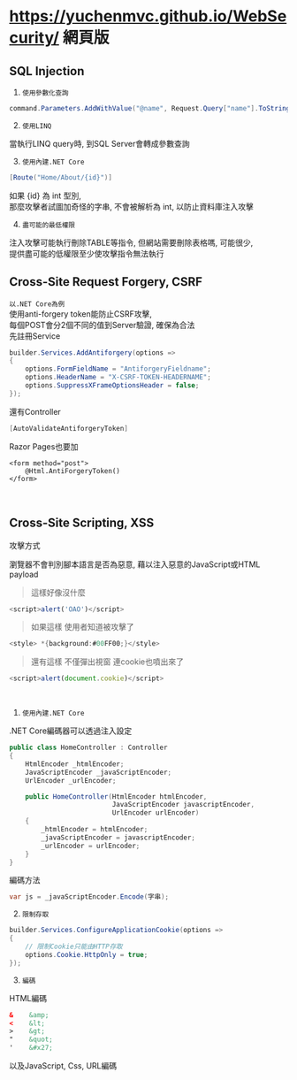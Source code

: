 # https://yuchenmvc.github.io/WebSecurity/ 網頁版

## SQL Injection

1. `使用參數化查詢`
```C#
command.Parameters.AddWithValue("@name", Request.Query["name"].ToString());
```

2. `使用LINQ`

當執行LINQ query時, 到SQL Server會轉成參數查詢

3. `使用內建.NET Core`
```C#
[Route("Home/About/{id}")]
```
如果 {id} 為 int 型別,
<br>
那麼攻擊者試圖加奇怪的字串, 不會被解析為 int, 以防止資料庫注入攻擊

4. `盡可能的最低權限`

注入攻擊可能執行刪除TABLE等指令, 但網站需要刪除表格嗎, 可能很少,
<br>
提供盡可能的低權限至少使攻擊指令無法執行
<br>

## Cross-Site Request Forgery, CSRF

`以.NET Core為例`
<br>
使用anti-forgery token能防止CSRF攻擊,
<br>
每個POST會分2個不同的值到Server驗證, 確保為合法
<br>
先註冊Service
```C#
builder.Services.AddAntiforgery(options =>
{
    options.FormFieldName = "AntiforgeryFieldname";
    options.HeaderName = "X-CSRF-TOKEN-HEADERNAME";
    options.SuppressXFrameOptionsHeader = false;
});
```
還有Controller
```C#
[AutoValidateAntiforgeryToken]
```
Razor Pages也要加
```cshtml
<form method="post">
    @Html.AntiForgeryToken() 
</form>
```
<br>

## Cross-Site Scripting, XSS

攻擊方式

瀏覽器不會判別腳本語言是否為惡意, 藉以注入惡意的JavaScript或HTML payload

>這樣好像沒什麼

```javascript
<script>alert('OAO')</script>
```

>如果這樣 使用者知道被攻擊了

```C#
<style> *{background:#00FF00;}</style>
```

>還有這樣 不僅彈出視窗 連cookie也噴出來了

```javascript
<script>alert(document.cookie)</script>
```

<br>

1. `使用內建.NET Core`

.NET Core編碼器可以透過注入設定
```C#
public class HomeController : Controller
{
    HtmlEncoder _htmlEncoder;
    JavaScriptEncoder _javaScriptEncoder;
    UrlEncoder _urlEncoder;

    public HomeController(HtmlEncoder htmlEncoder,
                          JavaScriptEncoder javascriptEncoder,
                          UrlEncoder urlEncoder)
    {
        _htmlEncoder = htmlEncoder;
        _javaScriptEncoder = javascriptEncoder;
        _urlEncoder = urlEncoder;
    }
}
```
編碼方法
```C#
var js = _javaScriptEncoder.Encode(字串);
```
2. `限制存取`

```C#
builder.Services.ConfigureApplicationCookie(options =>
{
    // 限制Cookie只能由HTTP存取
    options.Cookie.HttpOnly = true;
});
```
3. `編碼`

HTML編碼
```html
&    &amp;
<    &lt;
>    &gt;
"    &quot;
'    &#x27;
```
以及JavaScript, Css, URL編碼

<br>

<!--

## 不安全的直接存取物件 (Insecure Direct Object References, IDOR)

<br>

## 反射型跨站腳本攻擊 (Reflected Cross-Site Scripting)

<br>

## 資訊洩漏 (Information Leakage)

<br>

## 指令注入攻擊 (Command Injection)

<br>

## HTTP Header 注入 (HTTP Header Injection)

<br>

## 未驗證的 URL 轉址 (Unvalidated Redirects and Forwards)

<br>

## 基於 Flash 的 XSS (Flash Cross-Site Scripting)

<br>

## 任意檔案下載 (Arbitrary File Download)

<br>

## 預存式跨站腳本攻擊 (Stored Cross-Site Scripting)

<br>

## 使用已知含漏洞之元件 (Using Known Vulnerable Components)

<br>

## 權限提升 (Privilege Escalation)

<br>

## 弱密碼 (Weak Passwords)

<br>

## 本地檔案引入 (Local File Inclusion, LFI)

<br>

## Server-Side Request Forgery (SSRF)

<br>

## 遠端檔案引入 (Remote File Inclusion)

<br>

## 基於 DOM 的 XSS (DOM-based Cross-Site Scripting)

<br>

## 任意檔案上傳 (Arbitrary File Upload)

<br>

## 邏輯漏洞 (Logic Flaws)

<br>

## 程式碼執行 (Code Execution)

<br>

## 遠端命令執行 (Remote Code Execution)

<br>

## 存取控制缺陷 (Broken Access Control)

<br>

## XML 外部實體注入 (XML External Entities (XXE))

<br>


-->



